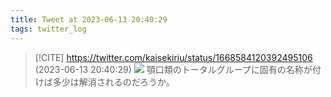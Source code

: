 ```yaml
---
title: Tweet at 2023-06-13 20:40:29
tags: twitter_log
---
```


> [!CITE] https://twitter.com/kaisekiriu/status/1668584120392495106 (2023-06-13 20:40:29)
> ![](https://twitter.com/kaisekiriu/status/1668584120392495106)
> 顎口類のトータルグループに固有の名称が付けば多少は解消されるのだろうか。
